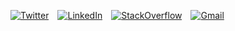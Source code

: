 [![Twitter](https://img.shields.io/badge/Twitter-1DA1F2?logo=twitter&style=for-the-badge&logoColor=white)](https://twitter.com/drruruu)&emsp;[![LinkedIn](https://img.shields.io/badge/LinkedIn-0077B5?logo=linkedin&style=for-the-badge)](https://www.linkedin.com/in/drewberes/)&emsp;[![StackOverflow](https://img.shields.io/badge/Stack_Overflow-FE7A16?logo=stack-overflow&style=for-the-badge&logoColor=white)](https://stackoverflow.com/users/2570538/drruruu)&emsp;[![Gmail](https://img.shields.io/badge/Gmail-D14836?style=for-the-badge&logo=gmail&logoColor=white)](mailto:hello@drruruu.dev)
